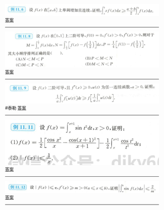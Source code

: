 ![](附件/Pasted%20image%2020221007160126.png)
[答案](高数18讲/答案.md#^njrgkn)

---
![](附件/Pasted%20image%2020221007160426.png)
[答案](高数18讲/答案.md#^uzvyeq)

---
![](附件/Pasted%20image%2020221007160910.png)
#泰勒 
[答案](高数18讲/答案.md#^tiwom6)

---
![](附件/Pasted%20image%2020221007161651.png)
[答案](高数18讲/答案.md#^87sowc)

---
![](附件/Pasted%20image%2020221007162731.png)
[答案](高数18讲/答案.md#^jr25p2)

---

